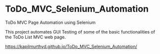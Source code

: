 # ToDo_MVC_Selenium_Automation
ToDo MVC Page Automation using Selenium

This project automates GUI Testing of some of the basic functionalities of the ToDo List MVC web page.

https://kapilmurthyd.github.io/ToDo_MVC_Selenium_Automation/

